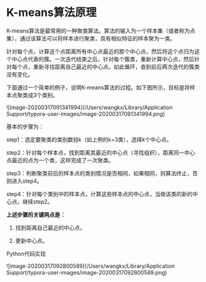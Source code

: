 # K-means算法原理

K-means算法是最常用的一种聚类算法。算法的输入为一个样本集（或者称为点集），通过该算法可以将样本进行聚类，具有相似特征的样本聚为一类。

针对每个点，计算这个点距离所有中心点最近的那个中心点，然后将这个点归为这个中心点代表的簇。一次迭代结束之后，针对每个簇类，重新计算中心点，然后针对每个点，重新寻找距离自己最近的中心点。如此循环，直到前后两次迭代的簇类没有变化。

下面通过一个简单的例子，说明K-means算法的过程。如下图所示，目标是将样本点聚类成3个类别。

![image-20200317091341994](/Users/wangkx/Library/Application Support/typora-user-images/image-20200317091341994.png)

基本的步骤为：

step1：选定要聚类的类别数目k（如上例的k=3类），选择k个中心点。

step2：针对每个样本点，找到距离其最近的中心点（寻找组织），距离同一中心点最近的点为一个类，这样完成了一次聚类。

step3：判断聚类前后的样本点的类别情况是否相同，如果相同，则算法终止，否则进入step4。

step4：针对每个类别中的样本点，计算这些样本点的中心点，当做该类的新的中心点，继续step2。



**上述步骤的关键两点是：**

1. 找到距离自己最近的中心点。

2. 更新中心点。



Python代码实现







![image-20200317092800589](/Users/wangkx/Library/Application Support/typora-user-images/image-20200317092800589.png)

